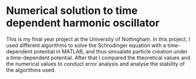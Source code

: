 # Numerical solution to time dependent harmonic oscillator

This is my final year project at the University of Nottingham. In this project, I used different algorithms to solve the Schrodinger equation with a time-dependent potential in MATLAB, and thus simualate particle creation under a time-dependent potential. After that I compared the theoretical values and the numerical values to conduct error analysis and analyse the stability of the algorithms used. 

